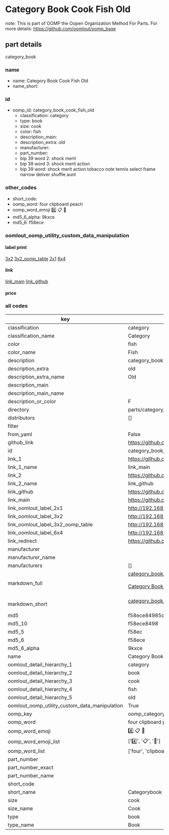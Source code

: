 # Category Book Cook Fish Old  

note: This is part of OOMP the Oopen Organization Method For Parts. For more details: https://github.com/oomlout/oomp_base

##  part details
  



category_book



### name
* name: Category Book Cook Fish Old
* name_short: 
### id
* oomp_id: category_book_cook_fish_old
  * classification: category
  * type: book
  * size: cook
  * color: fish
  * description_main: 
  * description_extra: old
  * manufacturer: 
  * part_number: 
  * bip 39 word 2: shock merit
  * bip 39 word 3: shock merit action
  * bip 39 word: shock merit action tobacco note tennis select frame narrow deliver shuffle aunt

### other_codes
* short_code: 
* oomp_word: four clipboard peach
* oomp_word_emoji :four: :clipboard: :peach:
* md5_6_alpha: 9kxce
* md5_6: f58ece






### oomlout_oomp_utility_custom_data_manipulation
#### label print
[3x2](http://192.168.1.245:1112/?label=oomp%209kxce)
[3x2_oomp_table](http://192.168.1.108:1112/?label=oomp%209kxce)
[2x1](http://192.168.1.242:1112/?label=oomp%209kxce)
[6x4](http://192.168.1.55:1112/?label=oomp%209kxce)    

#### link

[link_main](https://github.com/oomlout/oomlout_oomp_version_1_messy/tree/main/parts/category_book_cook_fish_old) [link_github](https://github.com/oomlout/oomlout_oomp_version_1_messy/tree/main/parts/category_book_cook_fish_old)                             

#### price







### all codes 
| key | value |  
| --- | --- |  
| classification | category |  
| classification_name | Category |  
| color | fish |  
| color_name | Fish |  
| description | category_book |  
| description_extra | old |  
| description_extra_name | Old |  
| description_main |  |  
| description_main_name |  |  
| description_or_color | F  |  
| directory | parts/category_book_cook_fish_old |  
| distributors | [] |  
| filter |  |  
| from_yaml | False |  
| github_link | https://github.com/oomlout/oomlout_oomp_part_src/tree/main/parts/category_book_cook_fish_old |  
| id | category_book_cook_fish_old |  
| link_1 | https://github.com/oomlout/oomlout_oomp_version_1_messy/tree/main/parts/category_book_cook_fish_old |  
| link_1_name | link_main |  
| link_2 | https://github.com/oomlout/oomlout_oomp_version_1_messy/tree/main/parts/category_book_cook_fish_old |  
| link_2_name | link_github |  
| link_github | https://github.com/oomlout/oomlout_oomp_version_1_messy/tree/main/parts/category_book_cook_fish_old |  
| link_main | https://github.com/oomlout/oomlout_oomp_version_1_messy/tree/main/parts/category_book_cook_fish_old |  
| link_oomlout_label_2x1 | http://192.168.1.242:1112/?label=oomp%209kxce |  
| link_oomlout_label_3x2 | http://192.168.1.245:1112/?label=oomp%209kxce |  
| link_oomlout_label_3x2_oomp_table | http://192.168.1.108:1112/?label=oomp%209kxce |  
| link_oomlout_label_6x4 | http://192.168.1.55:1112/?label=oomp%209kxce |  
| link_redirect | https://github.com/oomlout/oomlout_oomp_version_1_messy/tree/main/parts/category_book_cook_fish_old |  
| manufacturer |  |  
| manufacturer_name |  |  
| manufacturers | [] |  
| markdown_full | [category_book_cook_fish_old](none)<br>[](none)<br>[Category Book Cook Fish Old](none)<br><br> |  
| markdown_short | [category_book_cook_fish_old](none)<br><br> |  
| md5 | f58ece84985c986b7ccb5e320522e632 |  
| md5_10 | f58ece8498 |  
| md5_5 | f58ec |  
| md5_6 | f58ece |  
| md5_6_alpha | 9kxce |  
| name | Category Book Cook Fish Old |  
| oomlout_detail_hierarchy_1 | category |  
| oomlout_detail_hierarchy_2 | book |  
| oomlout_detail_hierarchy_3 | cook |  
| oomlout_detail_hierarchy_4 | fish |  
| oomlout_detail_hierarchy_5 | old |  
| oomlout_oomp_utility_custom_data_manipulation | True |  
| oomp_key | oomp_category_book_cook_fish_old |  
| oomp_word | four clipboard peach |  
| oomp_word_emoji | :four: :clipboard: :peach: |  
| oomp_word_emoji_list | [':four:', ':clipboard:', ':peach:'] |  
| oomp_word_list | ['four', 'clipboard', 'peach'] |  
| part_number |  |  
| part_number_exact |  |  
| part_number_name |  |  
| short_code |  |  
| short_name | Categorybook |  
| size | cook |  
| size_name | Cook |  
| type | book |  
| type_name | Book |  
